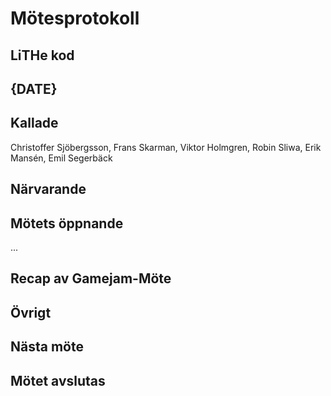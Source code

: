 # Mötesprotokoll

## LiTHe kod

## {DATE}

## Kallade
Christoffer Sjöbergsson, Frans Skarman, Viktor Holmgren, Robin Sliwa, Erik Mansén, Emil Segerbäck

## Närvarande

## Mötets öppnande

...

## Recap av Gamejam-Möte


## Övrigt

## Nästa möte

## Mötet avslutas

